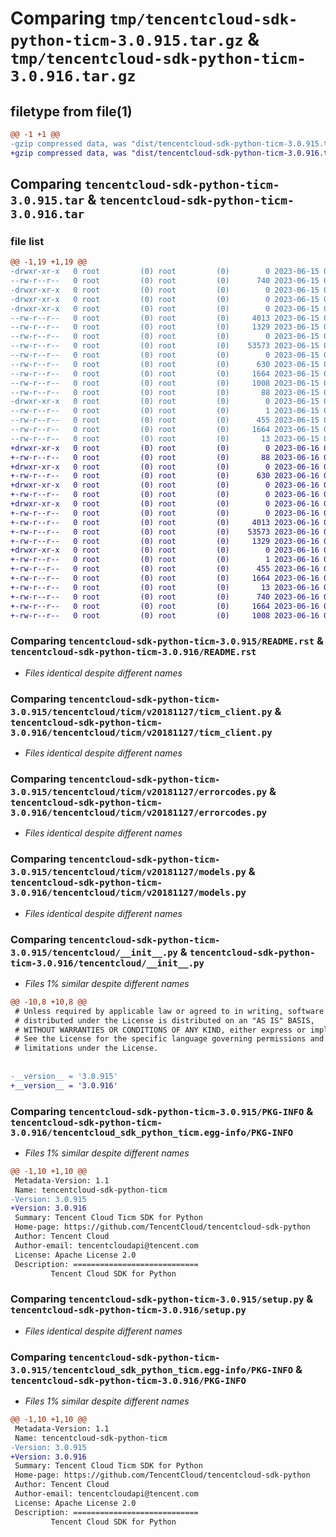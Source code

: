 # Comparing `tmp/tencentcloud-sdk-python-ticm-3.0.915.tar.gz` & `tmp/tencentcloud-sdk-python-ticm-3.0.916.tar.gz`

## filetype from file(1)

```diff
@@ -1 +1 @@
-gzip compressed data, was "dist/tencentcloud-sdk-python-ticm-3.0.915.tar", last modified: Thu Jun 15 00:35:32 2023, max compression
+gzip compressed data, was "dist/tencentcloud-sdk-python-ticm-3.0.916.tar", last modified: Fri Jun 16 00:43:13 2023, max compression
```

## Comparing `tencentcloud-sdk-python-ticm-3.0.915.tar` & `tencentcloud-sdk-python-ticm-3.0.916.tar`

### file list

```diff
@@ -1,19 +1,19 @@
-drwxr-xr-x   0 root         (0) root         (0)        0 2023-06-15 00:35:32.000000 tencentcloud-sdk-python-ticm-3.0.915/
--rw-r--r--   0 root         (0) root         (0)      740 2023-06-15 00:35:31.000000 tencentcloud-sdk-python-ticm-3.0.915/README.rst
-drwxr-xr-x   0 root         (0) root         (0)        0 2023-06-15 00:35:32.000000 tencentcloud-sdk-python-ticm-3.0.915/tencentcloud/
-drwxr-xr-x   0 root         (0) root         (0)        0 2023-06-15 00:35:32.000000 tencentcloud-sdk-python-ticm-3.0.915/tencentcloud/ticm/
-drwxr-xr-x   0 root         (0) root         (0)        0 2023-06-15 00:35:32.000000 tencentcloud-sdk-python-ticm-3.0.915/tencentcloud/ticm/v20181127/
--rw-r--r--   0 root         (0) root         (0)     4013 2023-06-15 00:35:31.000000 tencentcloud-sdk-python-ticm-3.0.915/tencentcloud/ticm/v20181127/ticm_client.py
--rw-r--r--   0 root         (0) root         (0)     1329 2023-06-15 00:35:31.000000 tencentcloud-sdk-python-ticm-3.0.915/tencentcloud/ticm/v20181127/errorcodes.py
--rw-r--r--   0 root         (0) root         (0)        0 2023-06-15 00:35:31.000000 tencentcloud-sdk-python-ticm-3.0.915/tencentcloud/ticm/v20181127/__init__.py
--rw-r--r--   0 root         (0) root         (0)    53573 2023-06-15 00:35:31.000000 tencentcloud-sdk-python-ticm-3.0.915/tencentcloud/ticm/v20181127/models.py
--rw-r--r--   0 root         (0) root         (0)        0 2023-06-15 00:35:31.000000 tencentcloud-sdk-python-ticm-3.0.915/tencentcloud/ticm/__init__.py
--rw-r--r--   0 root         (0) root         (0)      630 2023-06-15 00:35:31.000000 tencentcloud-sdk-python-ticm-3.0.915/tencentcloud/__init__.py
--rw-r--r--   0 root         (0) root         (0)     1664 2023-06-15 00:35:32.000000 tencentcloud-sdk-python-ticm-3.0.915/PKG-INFO
--rw-r--r--   0 root         (0) root         (0)     1008 2023-06-15 00:35:31.000000 tencentcloud-sdk-python-ticm-3.0.915/setup.py
--rw-r--r--   0 root         (0) root         (0)       88 2023-06-15 00:35:32.000000 tencentcloud-sdk-python-ticm-3.0.915/setup.cfg
-drwxr-xr-x   0 root         (0) root         (0)        0 2023-06-15 00:35:32.000000 tencentcloud-sdk-python-ticm-3.0.915/tencentcloud_sdk_python_ticm.egg-info/
--rw-r--r--   0 root         (0) root         (0)        1 2023-06-15 00:35:32.000000 tencentcloud-sdk-python-ticm-3.0.915/tencentcloud_sdk_python_ticm.egg-info/dependency_links.txt
--rw-r--r--   0 root         (0) root         (0)      455 2023-06-15 00:35:32.000000 tencentcloud-sdk-python-ticm-3.0.915/tencentcloud_sdk_python_ticm.egg-info/SOURCES.txt
--rw-r--r--   0 root         (0) root         (0)     1664 2023-06-15 00:35:32.000000 tencentcloud-sdk-python-ticm-3.0.915/tencentcloud_sdk_python_ticm.egg-info/PKG-INFO
--rw-r--r--   0 root         (0) root         (0)       13 2023-06-15 00:35:32.000000 tencentcloud-sdk-python-ticm-3.0.915/tencentcloud_sdk_python_ticm.egg-info/top_level.txt
+drwxr-xr-x   0 root         (0) root         (0)        0 2023-06-16 00:43:13.000000 tencentcloud-sdk-python-ticm-3.0.916/
+-rw-r--r--   0 root         (0) root         (0)       88 2023-06-16 00:43:13.000000 tencentcloud-sdk-python-ticm-3.0.916/setup.cfg
+drwxr-xr-x   0 root         (0) root         (0)        0 2023-06-16 00:43:13.000000 tencentcloud-sdk-python-ticm-3.0.916/tencentcloud/
+-rw-r--r--   0 root         (0) root         (0)      630 2023-06-16 00:43:13.000000 tencentcloud-sdk-python-ticm-3.0.916/tencentcloud/__init__.py
+drwxr-xr-x   0 root         (0) root         (0)        0 2023-06-16 00:43:13.000000 tencentcloud-sdk-python-ticm-3.0.916/tencentcloud/ticm/
+-rw-r--r--   0 root         (0) root         (0)        0 2023-06-16 00:43:13.000000 tencentcloud-sdk-python-ticm-3.0.916/tencentcloud/ticm/__init__.py
+drwxr-xr-x   0 root         (0) root         (0)        0 2023-06-16 00:43:13.000000 tencentcloud-sdk-python-ticm-3.0.916/tencentcloud/ticm/v20181127/
+-rw-r--r--   0 root         (0) root         (0)        0 2023-06-16 00:43:13.000000 tencentcloud-sdk-python-ticm-3.0.916/tencentcloud/ticm/v20181127/__init__.py
+-rw-r--r--   0 root         (0) root         (0)     4013 2023-06-16 00:43:13.000000 tencentcloud-sdk-python-ticm-3.0.916/tencentcloud/ticm/v20181127/ticm_client.py
+-rw-r--r--   0 root         (0) root         (0)    53573 2023-06-16 00:43:13.000000 tencentcloud-sdk-python-ticm-3.0.916/tencentcloud/ticm/v20181127/models.py
+-rw-r--r--   0 root         (0) root         (0)     1329 2023-06-16 00:43:13.000000 tencentcloud-sdk-python-ticm-3.0.916/tencentcloud/ticm/v20181127/errorcodes.py
+drwxr-xr-x   0 root         (0) root         (0)        0 2023-06-16 00:43:13.000000 tencentcloud-sdk-python-ticm-3.0.916/tencentcloud_sdk_python_ticm.egg-info/
+-rw-r--r--   0 root         (0) root         (0)        1 2023-06-16 00:43:13.000000 tencentcloud-sdk-python-ticm-3.0.916/tencentcloud_sdk_python_ticm.egg-info/dependency_links.txt
+-rw-r--r--   0 root         (0) root         (0)      455 2023-06-16 00:43:13.000000 tencentcloud-sdk-python-ticm-3.0.916/tencentcloud_sdk_python_ticm.egg-info/SOURCES.txt
+-rw-r--r--   0 root         (0) root         (0)     1664 2023-06-16 00:43:13.000000 tencentcloud-sdk-python-ticm-3.0.916/tencentcloud_sdk_python_ticm.egg-info/PKG-INFO
+-rw-r--r--   0 root         (0) root         (0)       13 2023-06-16 00:43:13.000000 tencentcloud-sdk-python-ticm-3.0.916/tencentcloud_sdk_python_ticm.egg-info/top_level.txt
+-rw-r--r--   0 root         (0) root         (0)      740 2023-06-16 00:43:13.000000 tencentcloud-sdk-python-ticm-3.0.916/README.rst
+-rw-r--r--   0 root         (0) root         (0)     1664 2023-06-16 00:43:13.000000 tencentcloud-sdk-python-ticm-3.0.916/PKG-INFO
+-rw-r--r--   0 root         (0) root         (0)     1008 2023-06-16 00:43:13.000000 tencentcloud-sdk-python-ticm-3.0.916/setup.py
```

### Comparing `tencentcloud-sdk-python-ticm-3.0.915/README.rst` & `tencentcloud-sdk-python-ticm-3.0.916/README.rst`

 * *Files identical despite different names*

### Comparing `tencentcloud-sdk-python-ticm-3.0.915/tencentcloud/ticm/v20181127/ticm_client.py` & `tencentcloud-sdk-python-ticm-3.0.916/tencentcloud/ticm/v20181127/ticm_client.py`

 * *Files identical despite different names*

### Comparing `tencentcloud-sdk-python-ticm-3.0.915/tencentcloud/ticm/v20181127/errorcodes.py` & `tencentcloud-sdk-python-ticm-3.0.916/tencentcloud/ticm/v20181127/errorcodes.py`

 * *Files identical despite different names*

### Comparing `tencentcloud-sdk-python-ticm-3.0.915/tencentcloud/ticm/v20181127/models.py` & `tencentcloud-sdk-python-ticm-3.0.916/tencentcloud/ticm/v20181127/models.py`

 * *Files identical despite different names*

### Comparing `tencentcloud-sdk-python-ticm-3.0.915/tencentcloud/__init__.py` & `tencentcloud-sdk-python-ticm-3.0.916/tencentcloud/__init__.py`

 * *Files 1% similar despite different names*

```diff
@@ -10,8 +10,8 @@
 # Unless required by applicable law or agreed to in writing, software
 # distributed under the License is distributed on an "AS IS" BASIS,
 # WITHOUT WARRANTIES OR CONDITIONS OF ANY KIND, either express or implied.
 # See the License for the specific language governing permissions and
 # limitations under the License.
 
 
-__version__ = '3.0.915'
+__version__ = '3.0.916'
```

### Comparing `tencentcloud-sdk-python-ticm-3.0.915/PKG-INFO` & `tencentcloud-sdk-python-ticm-3.0.916/tencentcloud_sdk_python_ticm.egg-info/PKG-INFO`

 * *Files 1% similar despite different names*

```diff
@@ -1,10 +1,10 @@
 Metadata-Version: 1.1
 Name: tencentcloud-sdk-python-ticm
-Version: 3.0.915
+Version: 3.0.916
 Summary: Tencent Cloud Ticm SDK for Python
 Home-page: https://github.com/TencentCloud/tencentcloud-sdk-python
 Author: Tencent Cloud
 Author-email: tencentcloudapi@tencent.com
 License: Apache License 2.0
 Description: ============================
         Tencent Cloud SDK for Python
```

### Comparing `tencentcloud-sdk-python-ticm-3.0.915/setup.py` & `tencentcloud-sdk-python-ticm-3.0.916/setup.py`

 * *Files identical despite different names*

### Comparing `tencentcloud-sdk-python-ticm-3.0.915/tencentcloud_sdk_python_ticm.egg-info/PKG-INFO` & `tencentcloud-sdk-python-ticm-3.0.916/PKG-INFO`

 * *Files 1% similar despite different names*

```diff
@@ -1,10 +1,10 @@
 Metadata-Version: 1.1
 Name: tencentcloud-sdk-python-ticm
-Version: 3.0.915
+Version: 3.0.916
 Summary: Tencent Cloud Ticm SDK for Python
 Home-page: https://github.com/TencentCloud/tencentcloud-sdk-python
 Author: Tencent Cloud
 Author-email: tencentcloudapi@tencent.com
 License: Apache License 2.0
 Description: ============================
         Tencent Cloud SDK for Python
```

